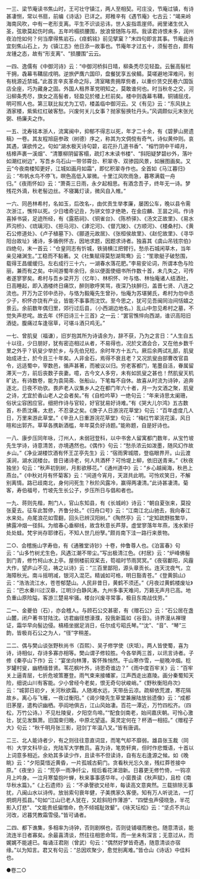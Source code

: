 <!-- { "loadSidebar": true } -->
一三、梁节庵读书焦山时，王可壮守镇江，两人至相契。可庄没，节庵过镇，有诗甚凄恻，常以书扇，前编《诗话》已详之。郑稚辛有《遇节庵》七古云：“竭来岭海南风吹，中有一老形支离。平生不识谈忌讳，世人妄指乖崖师。阙里诸生优入圣，弦歌莫起伤时病。五年吟榻损腰围，放浪曾随陈与郑。我读君诗恨未多，润州夜泊怆如何？何当摩得焦岩石，《痉鹤铭》前见擘窠？”末四句即言其事。节庵此诗宜刻焦山石上，为《镇江志》他日添一故事也。节庵年才过五十，须髻苍白，颇有龙锺之态，故有“形支离”、“损腰围”云云。

一四、逸儒有《中御河诗》云：“中御河桥斜日晴，柳条秃尽见轻盈。云鬟高髻栏干拥，毳幕韦鞲屈戌明。逆旅俨膺六国印，盘餐犹享五侯鲭。莫嗟避地滓难问，别有桃源近禁城。”此首言辛亥革命之际，清室睹贵拥厚赀者，以重价赁交民巷六国饭店全座，巧为藏身之固。外国人租界革党明知之，莫敢谁何也。时当秋冬之交，河沿柳条秃尽，旗女之高髻者，轻盈见於楼上栏前矣。楼中则毳幕韦鞲，铜铺屈戌，明可照人也。第三联比拟尤为工切，楼盖临中御河云。又《有见》云：“东风扶上酒家楼，紫紫红红破客愁。兴废何关儿女事？抛家髻换牡丹头。”风调颇似元末张光弼、杨廉夫之作。

一五、沈寿铭本浙人，流寓闽中，抑郁不得志以死，年才二十余，有《碧萝山房遗稿》一卷。其友程旭庭参政（树德）序之，称其为文倜傥有奇气，诗似黄仲则。哀其遇，谋欲传之。句如“湖水极天诗句碧，岩花扑几道书香”、“榕竹阴中干嶂月，桔槔声裹一溪烟”、“清簟柳阴留客榻，疏灯木末读书楼”、“斜阳疑梦碧纱外，落叶如潮红树边”，写吾乡乌石山一带邻霄台、积翠寺、双骖园风景，如展图画矣。又云“今夜南楼知更好，江城如画月如霜”，即忆积翠寺作也。全首如《马江暮归》云：“布帆水鸟不停飞，暝色高低入翠微。十里江风吹雨急，暮寒满载一舟归。”《夜雨怀如》云：“萧斋三日雨，永夕起相思。有酒念吾子，终年无一诗。梦残花外滴，秋老髻边丝。不寝篝灯读，微风自入帷。”

一六、同邑林希村，名如玉，后改名，由优贡生举孝廉，屡困公车，晚以县令需次浙江，憔悴以死。少日嗜奇记丑，为骈文惊才绝艳，在金应麟、王昙之间。作诗喜掉书袋，足迹所经，有《露筋祠》、《铜雀台》、《陈桥驿》、《汤文正故里》、《易水芦沟桥》、《琉璃河》、《拒马河》、《滹沱河》、《督亢陂》、《方顺河》、《楼桑村》、《黄石公修道处》、《卢子植墓下》、《郦道元故居》、《张桓侯故里》、《赵佗故里》、《寻华阳台故址》诸诗，多循例怀古，因地求题，因题求诗者。独喜其《虞山吊钱宗伯》四绝句，末一首云：“仓皇同志有忻城，铁骑横江把臂行。愁杀石城闲草木，当年亲见褚渊生。”工稳而不黏著。又《社集赋得莫愁湖鸳鸯》云：“笙歌艇子破愁围，载得王昌缓缓归。左右成行三十六，一湖春水落花肥。”李易安论词，所谓本色与险丽，兼而有之矣。中间游蜀年余归，余以便面使细书所作数十首，未几失之，可传者遂寥寥矣。希村与吾乡梁开万（亿年）、林枳怀、叶与恪、林怡庵诸人结酒社，日高睡起，即入酒楼终日痛饮，醉则歌呼笑骂，夜深乃扶醉归，盖晋七贤、八连之流也。开万为芷邻中丞孙，与恪为毅庵先生曾孙，怡庵为苏堪舅氏，希村为勿中丞少子，枳怀亦饶有产业，皆能不事事而沈饮。至今思之，犹可见吾闽同治间恬嬉之景云。余前数年偶归里，郊行过后县，（小西湖边地名。）乱山中忽见希村之墓，不觉失声悲咤。故去年《怀旧诗三十三首》之一云：“罢官憔悴向西湖，谁识高阳旧酒徒。腹痛过车逢宿草，可堪斗酒只鸡无。”

一七、曾肌叟（福谦），旧岁抱其所为诗请余为，辞不获，乃为之言日：“人生自五十以往，少日朋好，犹有密迩相过从者，不易得也，况於文酒会合，又在他乡数千里之外乎？钒叟少举於乡，与先伯兄稔，余时年方十五六。厥后余两试礼部，肌叟始成进士，於今且三十年矣。人非金石，焉得不衰且老？又况凯叟由部曹改官县令，远适蜀中，宰数邑，循声甚著，而被议以归。穷老客都门，笔墨自活，眷属留滞天一方，前后丧数子丧妻。噫，古今文人多穷，未有如凯叟之甚也！然肌叟天机旷达，有诗数卷，能为袁简斋、张船山，下笔每不自休。故喜从时流为诗钟，追奔逐北，日夜不劝欤。畏庐老人议集乡人之在都门年六十者，月一为文酒之聚，肌叟之诗，尤宜於香山老人之会者矣。”有《自检吟草》一绝句云：“年来诗思太阑珊，俗状尘容困应官。细把作诗与官较，好官犹易好诗难。”有《哭大儿尔鸿》五古数首，朴质沈痛，太悲，不忍录之矣。《庚子人日游浣花草堂》句云：“百年虚度几人日，万里来游此草堂。”《辛丑人日重游浣花草堂》句云：“梅红竹翠浣花溪，风日暄和出郭齐。草草各携新酒槛，年年莫负好诗题。”能称题，自是好诗也。

一八、康步压同年咏，汀州人，未弱冠登科，以中书舍人留寓都门数年，从宝竹坡先生学诗，诗意清苦，亦境遇然也。《偶作》句云：“愁杀浓云如泼墨，随风幻作故乡山。”《净业湖楼饮酒有怀王芷亭先生》云：“宿雨霁城隈，登临眼界开。山云渡溪涧，湖水润楼台。昔日诸诗老，何人共酒杯？可怜堤上柳，依旧送青来。”《秋夜独坐》句云：“秋声初到树，月影欲移花。”《通州道中》云：“乡心越闽海，秋邑上燕台。”《中秋对月有怀菊客》云：“间道今宵月，天涯共此明。可怜欢笑日，不解别离情。路已歧南北，身何问死生？秋阶风露冷，赢得两凄清。”此诗甚凄清。菊客，寿伯福号，竹坡先生长公子，步压所日与倡和者也。

一九、蒋则先楷，荆门人，官山东知县，有《长城岭》诗云：“朝自夏张来，莫投张夏去。征车此暂停，齐鲁分处。”《归舟口号》云：“江南江北山驰去，我向春江水来处。舟尾浪花如雪翻，回头已辨汉阳树。”《陶然亭》云：“定知疏野胜繁华，拂露冲烟一径斜。为绾春心垂柳线，故含秋意长芦芽。虚堂寥落年年燕，浅水萦纡处处蛙。梵宇尚存耶律石，不知人世几纷孥。”颇肖南下洼一路行来景物。

二○、会稽施山字寿伯，有《通雅堂诗钞》十卷，仲鲁尊人也。《泊富春》句云：“山多竹树尤生色，风遇江潮不带尘。”写出极清江色。《村居》云：“炉峰佛髻到门青，修竹柯山水上亭。屋侧楼前双桨去，笱祖时节雨冥冥。”《夜宿鄱阳，风霾大作，望庐山不见，祷之以诗》云：“三百里鄙阳，源头章贡长。连天沈夜气，立海障秋光。南斗摇明减，银河入混茫。精诚如可格，明日豁青苍。”《登黄鹄山》云：“浩浩流江水，苍苍郁楚山。人民非昔日，黄鹤不须还。”《月夜过黄鹤楼废址》云：“巴水秦川过汉皋，江明沙白静风涛。九州多事天难问，万籁无声月已高。地负重山原险隘，客游三楚易牢骚。楼台兴废寻常事，极目东南战伐劳。”

二一、金夔伯（石），亦会稽人。与顾石公交甚密，有《赠石公》云：“石公居在盏山麓，闭户著书甘陆沈。访君幽径想濠濮，投我新篇如《谷音》。诗界漫从禅理证，霜华早向髻边侵。槁梧坐据足消日，任尔成亏昭氏琴。”“沈”、“音”、“琴”三韵，皆极肖石公之为人，“径”字稍差。

二二、偶与樊山谈张野秋尚书（百熙）、吴子修学使（庆坻）。两人皆使蜀，喜为诗，诗相似，存诗多寡亦相等。樊山谓子修较胜。今各举两三首，以讯言诗者。子修《秦亭山下作》云：“宴坐向林薄，客怀殊悄然。干山寒作雪，一艇晚冲烟。稔岁罐村叟，幽栖缅昔贤。苇花枫叶外，诗思奇谁边？”《雨中度百牢关》云：“百牢关上逼青层，七折危坡策蹇登。雨气束来接幡冢，江声西走出嘉陵。画分秦蜀知天险，细说山川有客能。少小曾经今老矣，恨无奇句状峻峭。”《野秋衡阳舟次》云：“城郭日初夕，关河秋欲霜。人随湘水远，天带岳云凉。疏柳依荒渡，寒花隔故乡。离心与飞雁，一夜过衡阳。”《谒少陵先生草堂兼展陆放翁遗像》云：“成都旧茅屋，遣构识幽栖。亭阎地俱古，江山风始凄。百花一潭近，万竹四松齐。（四松，万竹公诗。）不见杜陵叟，夕阳空鸟啼。”“配食剑南老，始间嘉庆朝。可怜心激壮，犹见发飘萧。旧国束归晚，中原北望遥。英灵定何在？杯酒一相招。”《赠程子大》句云：“秋千明月张三影，冠剑丁年温八叉。”皆有唐调。

二三、北人能诗者少，有之则往往意直词显，而笔气却不靡弱。雄县张玉裁（同书）大学文科毕业，充陆军大学教员。喜为诗，笔势轩爽，但时作悲慨语，十首以上词意多相近。余劝其多读少作，且读书不但读诗，自有左右逢源之候。如《晚眺》云：“夕阳莫惜近黄昏，一片孤城古蓟门。贪看秋光忘久坐，残红莽苍接中原。”《夜坐》云：“荒亭一雨净纤尘，规后看花涕泪新。日暮更无修竹倚，一钩凉月上吟身。一泣月寒蛰抱叶蝉，秋来事事感华年。小窗畏读《秋声赋》，且检《南华秋水篇》。”《上石遗师》云：“不承謦欲又经年，每读高文意爽然。三载排除无事扰，八闽山水以诗传。放翁索句衰年健，子美携家久客便。知有万人听说法，一灯炯炯月孤县。”句如“江山已老人犹在，又趁斜阳作薄游”、“四壁虫声侵晓急，半花影入灯悲”、“文能贵纸偏憎命，色不倾城耻效颦”。《咏天坛桧》云：“坚贞不共山河改，迟暮凭教霜雪侵。”皆可诵者。

二四、都下谯集，多相率为诗钟，否则剧棋也，否则徒铺啜而散也。随意清谈，能流连半日者寡矣。余最喜清谈，然往往相思命驾，而一坐未有深言；无意过从，而娓娓不能遽已。每诵汪君刚（曾武）句云：“偶然好梦皆奇遇，随意清谈亦宿缘。”以为知言。君又有句云：“总因欢聚少，愈觉别离难。”皆仓山《诗话》中佳料也。



●卷二○

